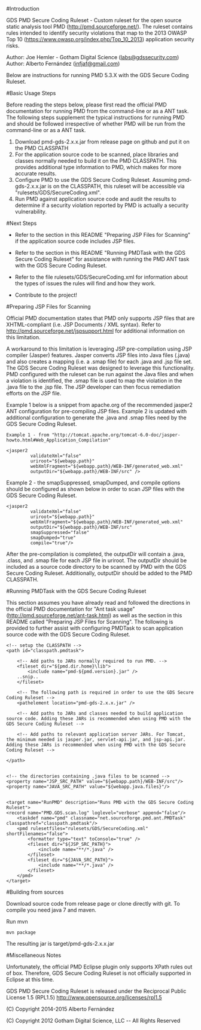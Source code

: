 #Introduction

GDS PMD Secure Coding Ruleset - Custom ruleset for the open source static analysis tool PMD (http://pmd.sourceforge.net/). 
The ruleset contains rules intended to identify security violations that map to the 2013 OWASP Top 10 
(https://www.owasp.org/index.php/Top_10_2013) application security risks.

Author: Joe Hemler - Gotham Digital Science (labs@gdssecurity.com)
Author: Alberto Fernández (infjaf@gmail.com)
 
Below are instructions for running PMD 5.3.X with the GDS Secure Coding Ruleset.


#Basic Usage Steps


Before reading the steps below, please first read the official PMD documentation for running PMD from the command-line or as a ANT task. 
The following steps supplement the typical instructions for running PMD and should be followed irrespective of whether PMD will be run from the command-line or as a ANT task.

1. Download pmd-gds-2.x.x.jar from release page on github and put it on the PMD CLASSPATH
2. For the application source code to be scanned, place libraries and classes normally needed to build it on the PMD CLASSPATH.
This provides additional type information to PMD, which makes for more accurate results.
3. Configure PMD to use the GDS Secure Coding Ruleset. Assuming pmd-gds-2.x.x.jar is on the CLASSPATH, this ruleset will be accessible via "rulesets/GDS/SecureCoding.xml".
4. Run PMD against application source code and audit the results to determine if a security violation reported by PMD is actually a security vulnerability.

#Next Steps


- Refer to the section in this README "Preparing JSP Files for Scanning" if the application source code includes JSP files. 

- Refer to the section in this README "Running PMDTask with the GDS Secure Coding Ruleset" for assistance with running the PMD ANT task with the GDS Secure Coding Ruleset.

- Refer to the file rulesets/GDS/SecureCoding.xml for information about the types of issues the rules will find and how they work.

- Contribute to the project!


#Preparing JSP Files for Scanning

Official PMD documentation states that PMD only supports JSP files that are XHTML-compliant (i.e. JSP Documents / XML syntax). 
Refer to http://pmd.sourceforge.net/jspsupport.html for additional information on this limitation.

A workaround to this limitation is leveraging JSP pre-compilation using JSP compiler (Jasper) features.
Jasper converts JSP files into Java files (.java) and also creates a mapping (i.e. a .smap file) for each .java and .jsp file set.
The GDS Secure Coding Ruleset was designed to leverage this functionality. 
PMD configured with the ruleset can be run against the Java files and when a violation is identified, the .smap file is used to map the violation in the .java file to the .jsp file.
The JSP developer can then focus remediation efforts on the JSP file.

Example 1 below is a snippet from apache.org of the recommended jasper2 ANT configuration for pre-compiling JSP files.
Example 2 is updated with additional configuration to generate the .java and .smap files need by the GDS Secure Coding Ruleset.
	
	Example 1 - from "http://tomcat.apache.org/tomcat-6.0-doc/jasper-howto.html#Web_Application_Compilation"

	<jasper2 
             validateXml="false" 
             uriroot="${webapp.path}" 
             webXmlFragment="${webapp.path}/WEB-INF/generated_web.xml" 
             outputDir="${webapp.path}/WEB-INF/src" /> 

Example 2 - the smapSuppressed, smapDumped, and compile options should be configured as shown below in order to scan JSP files with the GDS Secure Coding Ruleset. 

	<jasper2 
             validateXml="false" 
             uriroot="${webapp.path}" 
             webXmlFragment="${webapp.path}/WEB-INF/generated_web.xml" 
             outputDir="${webapp.path}/WEB-INF/src" 
             smapSuppressed="false" 
             smapDumped="true" 
             compile="true"/> 

After the pre-compilation is completed, the outputDir will contain a .java, .class, and .smap file for each JSP file in uriroot. 
The outputDir should be included as a source code directory to be scanned by PMD with the GDS Secure Coding Ruleset. 
Additionally, outputDir should be added to the PMD CLASSPATH.


#Running PMDTask with the GDS Secure Coding Ruleset

This section assumes you have already read and followed the directions in the official PMD documentation for "Ant task usage" (http://pmd.sourceforge.net/ant-task.html) 
as well as the section in this README called "Preparing JSP Files for Scanning". The following is provided to further assist with configuring PMDTask to scan application source code with the GDS Secure Coding Ruleset. 

	<!-- setup the CLASSPATH -->
	<path id="classpath.pmdtask">
		
		<!-- Add paths to JARs normally required to run PMD. -->
		<fileset dir="${pmd.dir.home}\lib">
			<include name="pmd-${pmd.version}.jar" />
		..snip..
		</fileset>
		
		<!-- The following path is required in order to use the GDS Secure Coding Ruleset -->
		<pathelement location="pmd-gds-2.x.x.jar" />
		
		<!-- Add paths to JARs and classes needed to build application source code. Adding these JARs is recommended when using PMD with the GDS Secure Coding Ruleset -->
		
		<!-- Add paths to relevant application server JARs. For Tomcat, the minimum needed is jasper.jar, servlet-api.jar, and jsp-api.jar. Adding these JARs is recommended when using PMD with the GDS Secure Coding Ruleset -->
				
	</path>
	

	<!-- the directories containing .java files to be scanned -->	
	<property name="JSP_SRC_PATH" value="${webapp.path}/WEB-INF/src"/>
	<property name="JAVA_SRC_PATH" value="${webapp.java.files}"/>
	

	<target name="RunPMD" description="Runs PMD with the GDS Secure Coding Ruleset">
	<record name="PMD.GDS.scan.log" loglevel="verbose" append="false"/>
		<taskdef name="pmd" classname="net.sourceforge.pmd.ant.PMDTask" classpathref="classpath.pmdtask"/>
		<pmd rulesetfiles="rulesets/GDS/SecureCoding.xml" shortFilenames="false">
			<formatter type="text" toConsole="true" />
			<fileset dir="${JSP_SRC_PATH}">
				<include name="**/*.java" />
			</fileset>
			<fileset dir="${JAVA_SRC_PATH}">
				<include name="**/*.java" />
			</fileset>
		</pmd>	
	</target>
	

#Building from sources


Download source code from release page or clone directly with git.
To compile you need java 7 and maven.

Run mvn

	mvn package

The resulting jar is target/pmd-gds-2.x.x.jar

#Miscellaneous Notes

Unfortunately, the official PMD Eclipse plugin only supports XPath rules out of box. 
Therefore, GDS Secure Coding Ruleset is not officially supported in Eclipse at this time.

GDS PMD Secure Coding Ruleset is released under the Reciprocal Public License 1.5 (RPL1.5)
http://www.opensource.org/licenses/rpl1.5

(C) Copyright 2014-2015 Alberto Fernández 

(C) Copyright 2012 Gotham Digital Science, LLC -- All Rights Reserved 